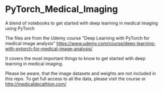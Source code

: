 # PyTorch_Medical_Imaging
A blend of notebooks to get started with deep learning in medical imaging using PyTorch

The files are from the Udemy course "Deep Learning with PyTorch for medical image analysis" 
https://www.udemy.com/course/deep-learning-with-pytorch-for-medical-image-analysis/

It covers the most important things to know to get started with deep learning in medical imaging. 

Please be aware, that the image datasets and weights are not included in this repo. To get full access to all the data, please visit the course or http://medicaldecathlon.com/
